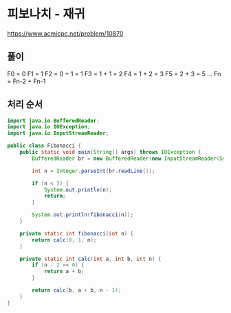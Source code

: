 # 피보나치 - 재귀
https://www.acmicpc.net/problem/10870

## 풀이
F0 = 0
F1 = 1
F2 = 0 + 1 = 1
F3 = 1 + 1 = 2
F4 = 1 + 2 = 3
F5 = 2 + 3 = 5
...
Fn = Fn-2 + Fn-1

## 처리 순서
```java
import java.io.BufferedReader;
import java.io.IOException;
import java.io.InputStreamReader;

public class Fibonacci {
    public static void main(String[] args) throws IOException {
        BufferedReader br = new BufferedReader(new InputStreamReader(System.in));

        int n = Integer.parseInt(br.readLine());

        if (n < 2) {
            System.out.println(n);
            return;
        }

        System.out.println(fibonacci(n));
    }

    private static int fibonacci(int n) {
        return calc(0, 1, n);
    }

    private static int calc(int a, int b, int n) {
        if (n - 2 == 0) {
            return a + b;
        }

        return calc(b, a + b, n - 1);
    }
}
```